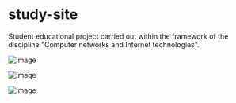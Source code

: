 # study-site
Student educational project carried out within the framework of the discipline "Computer networks and Internet technologies".

![image](https://github.com/evoliatra/study-site/assets/96312954/dd2dfea8-c97c-44a9-8869-2b73f6a7dd4a)

![image](https://github.com/evoliatra/study-site/assets/96312954/a88525de-4cfc-4b5e-8ffe-8a50d5a085b5)

![image](https://github.com/evoliatra/study-site/assets/96312954/62cade04-c86c-4d94-9181-6866680d3e84)





